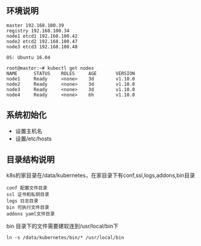 

## 环境说明

```
master 192.168.100.39
registry 192.168.100.34
node1 etcd1 192.168.100.42
node2 etcd2 192.168.100.47
node3 etcd3 192.168.100.48

OS: Ubuntu 16.04

root@master:~# kubectl get nodes
NAME      STATUS    ROLES     AGE       VERSION
node1     Ready     <none>    3d        v1.10.0
node2     Ready     <none>    3d        v1.10.0
node3     Ready     <none>    3d        v1.10.0
node4     Ready     <none>    6h        v1.10.0
```
## 系统初始化

- 设置主机名
- 设置/etc/hosts

## 目录结构说明

k8s的家目录在/data/kubernetes，在家目录下有conf,ssl,logs,addons,bin目录
```
conf 配置文件目录
ssl 证书和私钥目录
logs 日志目录
bin 可执行文件目录
addons yaml文件目录
```
bin 目录下的文件需要建软连到/usr/local/bin下
```
ln -s /data/kubernetes/bin/* /usr/local/bin
```
